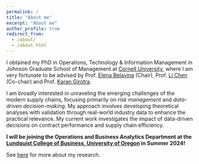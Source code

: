 ```yaml
---
permalink: /
title: "About me"
excerpt: "About me"
author_profile: true
redirect_from: 
  - /about/
  - /about.html
---
```


I obtained my PhD in Operations, Technology & Information Management in Johnson Graduate School of Management at [Cornell University](https://www.johnson.cornell.edu/), where I am very fortunate to be advised by Prof. [Elena Belavina](https://sha.cornell.edu/faculty-research/faculty/eb733/) (Chair), Prof. [Li Chen](https://www.johnson.cornell.edu/faculty-research/faculty/lc785/) (Co-chair) and Prof. [Karan Girotra](https://www.johnson.cornell.edu/faculty-research/faculty/kg488/).

I am broadly interested in unraveling the emerging challenges of the modern supply chains, focusing primarily on *risk management* and *data-driven decision-making*. My approach involves developing theoretical analyses with validation through real-world industry data to enhance the practical relevance. My current work investigates the impact of data-driven decisions on contract performance and supply chain efficiency. 

**I will be joining the Operations and Business Analytics Department at the [Lundquist College of Business, University of Oregon](https://business.uoregon.edu) in Summer 2024!** 

See [here](/publications) for more about my research.